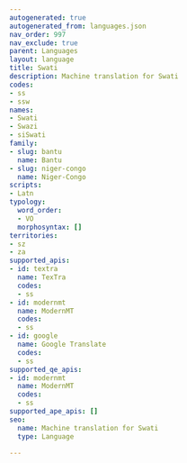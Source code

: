 ```yaml
---
autogenerated: true
autogenerated_from: languages.json
nav_order: 997
nav_exclude: true
parent: Languages
layout: language
title: Swati
description: Machine translation for Swati
codes:
- ss
- ssw
names:
- Swati
- Swazi
- siSwati
family:
- slug: bantu
  name: Bantu
- slug: niger-congo
  name: Niger-Congo
scripts:
- Latn
typology:
  word_order:
  - VO
  morphosyntax: []
territories:
- sz
- za
supported_apis:
- id: textra
  name: TexTra
  codes:
  - ss
- id: modernmt
  name: ModernMT
  codes:
  - ss
- id: google
  name: Google Translate
  codes:
  - ss
supported_qe_apis:
- id: modernmt
  name: ModernMT
  codes:
  - ss
supported_ape_apis: []
seo:
  name: Machine translation for Swati
  type: Language

---
```



